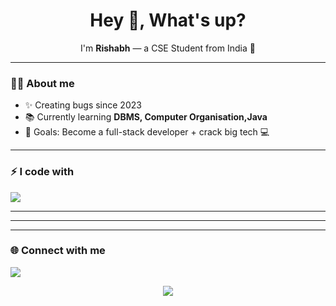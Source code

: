 <h1 align="center">Hey 👋, What's up?</h1>
<p align="center">I'm <b>Rishabh</b> — a CSE Student from India 🚀</p>

---

### 👨‍💻 About me
- ✨ Creating bugs since 2023  
- 📚 Currently learning **DBMS, Computer Organisation,Java**  
- 🎯 Goals: Become a full-stack developer + crack big tech 💻   

---

### ⚡ I code with
<p>
  <img src="https://skillicons.dev/icons?i=cpp,python,java,mysql,git,github,vscode" />
</p>

---

---


---

### 🌐 Connect with me
<p>
  <a href="https://www.linkedin.com/in/rishabh-dixit-681145326/" target="https://www.linkedin.com/in/rishabh-dixit-681145326/">
    <img src="https://img.shields.io/badge/LinkedIn-blue?logo=linkedin&logoColor=white" />
  </a>
</p>
<p align="center">
  <img src="https://github-profile-trophy.vercel.app/?username=YOUR_USERNAME&theme=tokyonight&margin-w=10&margin-h=10&row=1&column=6" />
</p>
